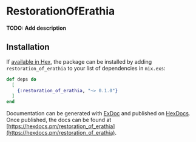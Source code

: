 # RestorationOfErathia

**TODO: Add description**

## Installation

If [available in Hex](https://hex.pm/docs/publish), the package can be installed
by adding `restoration_of_erathia` to your list of dependencies in `mix.exs`:

```elixir
def deps do
  [
    {:restoration_of_erathia, "~> 0.1.0"}
  ]
end
```

Documentation can be generated with [ExDoc](https://github.com/elixir-lang/ex_doc)
and published on [HexDocs](https://hexdocs.pm). Once published, the docs can
be found at [https://hexdocs.pm/restoration_of_erathia](https://hexdocs.pm/restoration_of_erathia).

